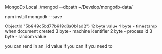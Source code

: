 MongoDb Local
./mongod --dbpath ~/Develop/mongodb-data/

npm install mongodb --save 

ObjectId("5b848c5bd77b918d3a0b1ad2")
12 byte value
4 byte - timestamp when document created
3 byte - machine identifier
2 byte - process id
3 byte - random value

you can send in an _id value if you can if you need to

